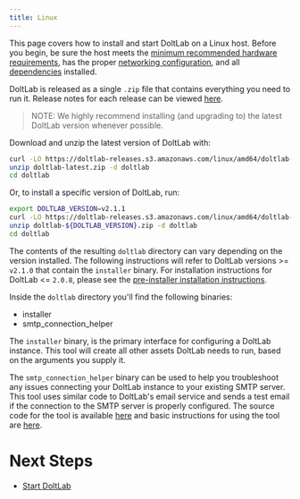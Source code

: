 ```yaml
---
title: Linux
---
```


This page covers how to install and start DoltLab on a Linux host. Before you begin, be sure the host meets the [minimum recommended hardware requirements](../installation.md#minimum-recommended-hardware), has the proper [networking configuration](../installation.md#networking-requirements), and all [dependencies](../installation.md#dependencies) installed.

DoltLab is released as a single `.zip` file that contains everything you need to run it. Release notes for each release can be viewed [here](./release-notes.md).

> NOTE: We highly recommend installing (and upgrading to) the latest DoltLab version whenever possible.

Download and unzip the latest version of DoltLab with:

```bash
curl -LO https://doltlab-releases.s3.amazonaws.com/linux/amd64/doltlab-latest.zip
unzip doltlab-latest.zip -d doltlab
cd doltlab
```

Or, to install a specific version of DoltLab, run:

```bash
export DOLTLAB_VERSION=v2.1.1
curl -LO https://doltlab-releases.s3.amazonaws.com/linux/amd64/doltlab-${DOLTLAB_VERSION}.zip
unzip doltlab-${DOLTLAB_VERSION}.zip -d doltlab
cd doltlab
```

The contents of the resulting `doltlab` directory can vary depending on the version installed. The following instructions will refer to DoltLab versions >= `v2.1.0` that contain the `installer` binary. For installation instructions for DoltLab <= `2.0.8`, please see the [pre-installer installation instructions](./pre-installer-linux.md).

Inside the `doltlab` directory you'll find the following binaries:

- installer
- smtp_connection_helper

The `installer` binary, is the primary interface for configuring a DoltLab instance. This tool will create all other assets DoltLab needs to run, based on the arguments you supply it.

The `smtp_connection_helper` binary can be used to help you troubleshoot any issues connecting your DoltLab instance to your existing SMTP server. This tool uses similar code to DoltLab's email service and sends a test email if the connection to the SMTP server is properly configured. The source code for the tool is available [here](https://gist.github.com/coffeegoddd/66f5aeec98640ff8a22a1b6910826667) and basic instructions for using the tool are [here](../administrator/administrator.md#troubleshoot-smtp-connection).

# Next Steps

- [Start DoltLab](./start-doltlab.md)
